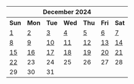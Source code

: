 <table align="center" border="0" cellpadding="0" cellspacing="0" class="month">
 <tr>
  <th class="month" colspan="7">
   December 2024
  </th>
 </tr>
 <tr>
  <th class="sun">
   Sun
  </th>
  <th class="mon">
   Mon
  </th>
  <th class="tue">
   Tue
  </th>
  <th class="wed">
   Wed
  </th>
  <th class="thu">
   Thu
  </th>
  <th class="fri">
   Fri
  </th>
  <th class="sat">
   Sat
  </th>
 </tr>
 <tr>
  <td class="sun">
   <a href="20241201.py">
    1
   </a>
  </td>
  <td class="mon">
   <a href="20241202.py">
    2
   </a>
  </td>
  <td class="tue">
   <a href="20241203.py">
    3
   </a>
  </td>
  <td class="wed">
   <a href="20241204.py">
    4
   </a>
  </td>
  <td class="thu">
   <a href="20241205.py">
    5
   </a>
  </td>
  <td class="fri">
   <a href="20241206.py">
    6
   </a>
  </td>
  <td class="sat">
   <a href="20241207.py">
    7
   </a>
  </td>
 </tr>
 <tr>
  <td class="sun">
   <a href="20241208.py">
    8
   </a>
  </td>
  <td class="mon">
   <a href="20241209.py">
    9
   </a>
  </td>
  <td class="tue">
   <a href="20241210.py">
    10
   </a>
  </td>
  <td class="wed">
   <a href="20241211.py">
    11
   </a>
  </td>
  <td class="thu">
   <a href="20241212.py">
    12
   </a>
  </td>
  <td class="fri">
   <a href="20241213.py">
    13
   </a>
  </td>
  <td class="sat">
   <a href="20241214.py">
    14
   </a>
  </td>
 </tr>
 <tr>
  <td class="sun">
   <a href="20241215.py">
    15
   </a>
  </td>
  <td class="mon">
   <a href="20241216.py">
    16
   </a>
  </td>
  <td class="tue">
   <a href="20241217.py">
    17
   </a>
  </td>
  <td class="wed">
   <a href="20241218.py">
    18
   </a>
  </td>
  <td class="thu">
   <a href="20241219.py">
    19
   </a>
  </td>
  <td class="fri">
   <a href="20241220.py">
    20
   </a>
  </td>
  <td class="sat">
   <a href="20241221.py">
    21
   </a>
  </td>
 </tr>
 <tr>
  <td class="sun">
   <a href="20241222.py">
    22
   </a>
  </td>
  <td class="mon">
   23
  </td>
  <td class="tue">
   24
  </td>
  <td class="wed">
   25
  </td>
  <td class="thu">
   26
  </td>
  <td class="fri">
   27
  </td>
  <td class="sat">
   28
  </td>
 </tr>
 <tr>
  <td class="sun">
   29
  </td>
  <td class="mon">
   30
  </td>
  <td class="tue">
   31
  </td>
  <td class="noday">
  </td>
  <td class="noday">
  </td>
  <td class="noday">
  </td>
  <td class="noday">
  </td>
 </tr>
</table>
